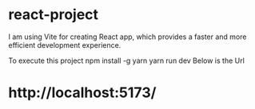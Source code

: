 # react-project

I am using Vite for creating React app, which  provides a faster and more efficient development experience.



To execute this project
npm install -g yarn
yarn run dev
Below is the Url 
# http://localhost:5173/
